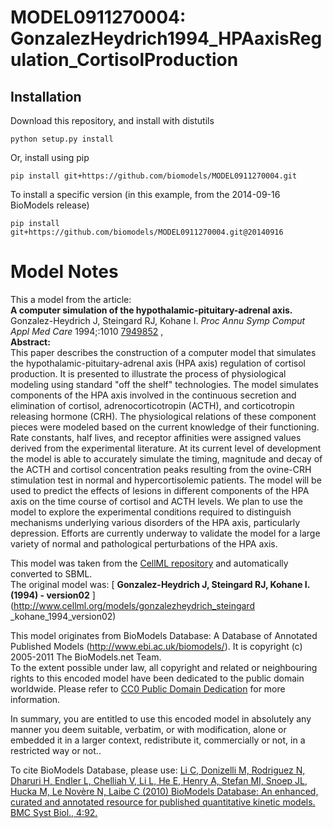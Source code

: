 # MODEL0911270004: GonzalezHeydrich1994_HPAaxisRegulation_CortisolProduction

## Installation

Download this repository, and install with distutils

`python setup.py install`

Or, install using pip

`pip install git+https://github.com/biomodels/MODEL0911270004.git`

To install a specific version (in this example, from the 2014-09-16 BioModels release)

`pip install git+https://github.com/biomodels/MODEL0911270004.git@20140916`


# Model Notes


This a model from the article:  
**A computer simulation of the hypothalamic-pituitary-adrenal axis.**   
Gonzalez-Heydrich J, Steingard RJ, Kohane I. _Proc Annu Symp Comput Appl Med
Care_ 1994;:1010 [7949852](http://www.ncbi.nlm.nih.gov/pubmed/7949852) ,  
**Abstract:**   
This paper describes the construction of a computer model that simulates the
hypothalamic-pituitary-adrenal axis (HPA axis) regulation of cortisol
production. It is presented to illustrate the process of physiological
modeling using standard "off the shelf" technologies. The model simulates
components of the HPA axis involved in the continuous secretion and
elimination of cortisol, adrenocorticotropin (ACTH), and corticotropin
releasing hormone (CRH). The physiological relations of these component pieces
were modeled based on the current knowledge of their functioning. Rate
constants, half lives, and receptor affinities were assigned values derived
from the experimental literature. At its current level of development the
model is able to accurately simulate the timing, magnitude and decay of the
ACTH and cortisol concentration peaks resulting from the ovine-CRH stimulation
test in normal and hypercortisolemic patients. The model will be used to
predict the effects of lesions in different components of the HPA axis on the
time course of cortisol and ACTH levels. We plan to use the model to explore
the experimental conditions required to distinguish mechanisms underlying
various disorders of the HPA axis, particularly depression. Efforts are
currently underway to validate the model for a large variety of normal and
pathological perturbations of the HPA axis.

This model was taken from the [CellML
repository](http://www.cellml.org/models) and automatically converted to SBML.  
The original model was: [ **Gonzalez-Heydrich J, Steingard RJ, Kohane I.
(1994) - version02** ](http://www.cellml.org/models/gonzalezheydrich_steingard
_kohane_1994_version02)

This model originates from BioModels Database: A Database of Annotated
Published Models (http://www.ebi.ac.uk/biomodels/). It is copyright (c)
2005-2011 The BioModels.net Team.  
To the extent possible under law, all copyright and related or neighbouring
rights to this encoded model have been dedicated to the public domain
worldwide. Please refer to [CC0 Public Domain
Dedication](http://creativecommons.org/publicdomain/zero/1.0/) for more
information.

In summary, you are entitled to use this encoded model in absolutely any
manner you deem suitable, verbatim, or with modification, alone or embedded it
in a larger context, redistribute it, commercially or not, in a restricted way
or not..  
  
To cite BioModels Database, please use: [Li C, Donizelli M, Rodriguez N,
Dharuri H, Endler L, Chelliah V, Li L, He E, Henry A, Stefan MI, Snoep JL,
Hucka M, Le Novère N, Laibe C (2010) BioModels Database: An enhanced, curated
and annotated resource for published quantitative kinetic models. BMC Syst
Biol., 4:92.](http://www.ncbi.nlm.nih.gov/pubmed/20587024)


